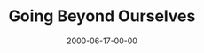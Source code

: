 ---
layout: message
category: message
series: "Doing Life Together"
title: "Going Beyond Ourselves "
date: 2000-06-17-00-00
message_id: 372
---